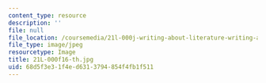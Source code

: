 ```yaml
---
content_type: resource
description: ''
file: null
file_location: /coursemedia/21l-000j-writing-about-literature-writing-about-love-fall-2015/68d5f3e31f4ed6313794854f4fb1f511_21L-000f16-th.jpg
file_type: image/jpeg
resourcetype: Image
title: 21L-000f16-th.jpg
uid: 68d5f3e3-1f4e-d631-3794-854f4fb1f511
---
```

